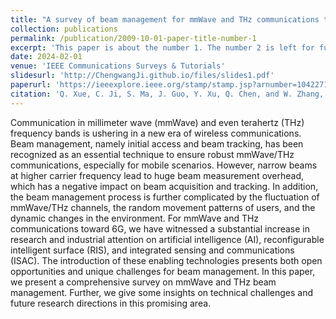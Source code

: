 ```yaml
---
title: "A survey of beam management for mmWave and THz communications towards 6G"
collection: publications
permalink: /publication/2009-10-01-paper-title-number-1
excerpt: 'This paper is about the number 1. The number 2 is left for future work.'
date: 2024-02-01
venue: 'IEEE Communications Surveys & Tutorials'
slidesurl: 'http://ChengwangJi.github.io/files/slides1.pdf'
paperurl: 'https://ieeexplore.ieee.org/stamp/stamp.jsp?arnumber=10422712'
citation: 'Q. Xue, C. Ji, S. Ma, J. Guo, Y. Xu, Q. Chen, and W. Zhang, “A survey of beam management for mmWave and THz communications towards 6G,” IEEE Commun. Surveys Tuts., vol. 26, no. 3, pp. 1520–1559, 3rd Quart., 2024.'
---
```


Communication in millimeter wave (mmWave) and even terahertz (THz) frequency bands is ushering in a new era of wireless communications. Beam management, namely initial access and beam tracking, has been recognized as an essential technique to ensure robust mmWave/THz communications, especially for mobile scenarios. However, narrow beams at higher carrier frequency lead to huge beam measurement overhead, which has a negative impact on beam acquisition and tracking. In addition, the beam management process is further complicated by the fluctuation of mmWave/THz channels, the random movement patterns of users, and the dynamic changes in the environment. For mmWave and THz communications toward 6G, we have witnessed a substantial increase in research and industrial attention on artificial intelligence (AI), reconfigurable intelligent surface (RIS), and integrated sensing and communications (ISAC). The introduction of these enabling technologies presents both open opportunities and unique challenges for beam management. In this paper, we present a comprehensive survey on mmWave and THz beam management. Further, we give some insights on technical challenges and future research directions in this promising area.
